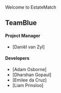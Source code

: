 Welcome to EstateMatch

##  TeamBlue

#### Project Manager
- [Daniël van Zyl]

#### Developers
- [Adam Osborne]
- [Dharshan Gopaul]
- [Emilee da Cruz]
- [Liam Prinsloo]